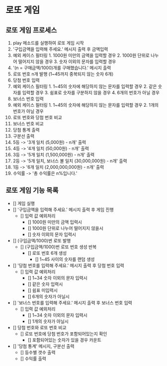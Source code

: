 # 로또 게임

## 로또 게임 프로세스

1. play 메소드를 실행하여 로또 게임 시작
2. '구입금액을 입력해 주세요.' 메시지 출력 후 금액입력
  1. 예외 케이스 필터링
    1. 1000원 미만의 금액을 입력할 경우
    2. 1000원 단위로 나누어 떨어지지 않을 경우
    3. 숫자 이외의 문자를 입력할 경우
3. '(n = 구매금액/1000)개를 구매했습니다.' 메시지 출력
4. 로또 번호 n개 발행 (1~45까지 중복되지 않는 숫자 6개)
5. 당첨 번호 입력
  1. 예외 케이스 필터링
    1. 1~45의 숫자에 해당하지 않는 문자를 입력할 경우
    2. 같은 숫자를 입력할 경우
    3. 쉼표로 숫자를 구분하지 않을 경우
    4. 6개의 번호가 아닐 경우
6. 보너스 번호 입력
  1. 예외 케이스 필터링
    1. 1~45의 숫자에 해당하지 않는 문자를 입력할 경우
    2. 1개의 번호가 아닐 경우
7. 로또 번호와 당첨 번호 비교
8. 보너스 번호 비교
9. 당첨 통계 출력
  1. 구분선 출력
  2. 5등 -> '3개 일치 (5,000원) - n개' 출력
  3. 4등 -> '4개 일치 (50,000원) - n개' 출력
  4. 3등 -> '5개 일치 (1,500,000원) - n개' 출력
  5. 2등 -> '5개 일치, 보너스 볼 일치 (30,000,000원) - n개' 출력
  6. 1등 -> '6개 일치 (2,000,000,000원) - n개' 출력
  7. 수익률 -> '총 수익률은 n%입니다.'

## 로또 게임 기능 목록
- [] 게임 실행
- [] '구입금액을 입력해 주세요.' 메시지 출력 후 게임 진행
  - [] 입력 값 예외처리
    - [] 1000원 미만의 금액 입력시
    - [] 1000원 단위로 나누어 떨어지지 않을시
    - [] 숫자 이외의 문자 입력시
- [] (구입금액/1000)번 로또 발행
  - [] (구입금액/1000)번 로또 번호 생성 반복
    - [] 로또 번호 6개 생성
      - [] 1~45 사이의 숫자를 랜덤 생성
- [] '당첨 번호를 입력해 주세요.' 메시지 출력 후 당첨 번호 입력
  - [] 입력 값 예외처리
    - [] 1~34 숫자 이외의 문자 입력시
    - [] 같은 숫자 입력시
    - [] 쉼표 미입력시
    - [] 6개의 숫자가 아닐시
- [] '보너스 번호를 입력해 주세요.' 메시지 출력 후 보너스 번호 입력
  - [] 입력 값 예외처리
    - [] 1~34 숫자 이외의 문자 입력시
    - [] 1개의 숫자가 아닐시
- [] 당첨 번호와 로또 번호 비교
  - [] 로또 번호에 당첨 번호가 포함되어있는지 확인
    - [] 포함되어있는 숫자가 있을 경우 카운트
- [] '당첨 통계' 메시지, 구분선 출력
  - [] 등수별 갯수 출력
  - [] 수익률 출력